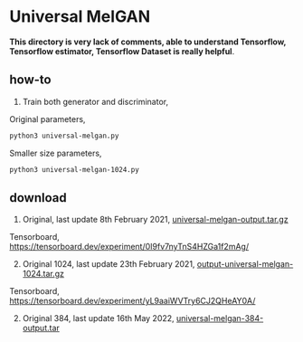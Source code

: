 # Universal MelGAN

**This directory is very lack of comments, able to understand Tensorflow, Tensorflow estimator, Tensorflow Dataset is really helpful**.

## how-to

1. Train both generator and discriminator,

Original parameters,

```bash
python3 universal-melgan.py
```

Smaller size parameters,

```bash
python3 universal-melgan-1024.py
```

## download

1. Original, last update 8th February 2021, [universal-melgan-output.tar.gz](https://f000.backblazeb2.com/file/malaya-speech-model/pretrained/universal-melgan-output.tar.gz)

Tensorboard, https://tensorboard.dev/experiment/0I9fv7nyTnS4HZGa1f2mAg/

2. Original 1024, last update 23th February 2021, [output-universal-melgan-1024.tar.gz](https://f000.backblazeb2.com/file/malaya-speech-model/pretrained/output-universal-melgan-1024.tar.gz)

Tensorboard, https://tensorboard.dev/experiment/yL9aaiWVTry6CJ2QHeAY0A/

2. Original 384, last update 16th May 2022, [universal-melgan-384-output.tar](https://huggingface.co/huseinzol05/pretrained-vocoder/resolve/main/universal-melgan-384-output.tar)